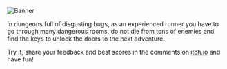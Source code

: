 ![Banner](https://user-images.githubusercontent.com/56362999/198074732-0e68d699-4f30-4a44-aa01-0f50974b34ff.gif)

In dungeons full of disgusting bugs, as an experienced runner you have to go through many dangerous rooms, do not die from tons of enemies and find the keys to unlock the doors to the next adventure.

Try it, share your feedback and best scores in the comments on [itch.io](https://yuriy-danyliuk.itch.io/roguelike) and have fun!
